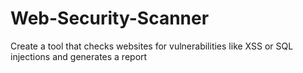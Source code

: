 # Web-Security-Scanner
Create a tool that checks websites for vulnerabilities like XSS or SQL injections and generates a report
